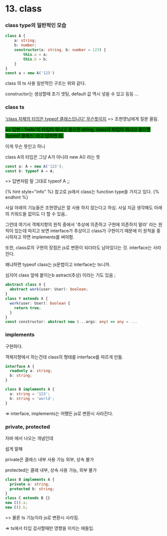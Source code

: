# 13. class

### &#x20;class type의 일반적인 모습

```typescript
class A {
    a: string;
    b: number;
    constructor(a: string, b: number = 123) {
        this.a = a;
        this.b = b;
    }
}
const a = new A('123')
```

class 의 ts 사용 일반적인 구조는 위와 같다.

constructor는 생성할때 초기 셋팅, default 값 역시 넣을 수 있고 등등 ...

### class ts

['class 자체의 타입은 typeof 클래스입니다' 무슨뜻이지](https://inflearn.com/questions/780370) => 조현영님에게 질문 올림.

<mark style="background-color:green;">=> 답변 : 'hello'의 타입이 뭐냐고 물으면 string, class의 타입이 뭐냐고 물으면 'typeof 클래스' 라고 답하면 됨.</mark>

이게 무슨 뜻인고 하니&#x20;

class A의 타입은 그냥 A가 아니라 new A() 라는 뜻

```typescript
const a: A = new A('123');
const b: typeof A = A;
```

\=> 답변처럼 말 그대로 typeof A ;;

{% hint style="info" %}
참고로  js에서  class는  function type을 가지고 있다.
{% endhint %}



사실 아래의 기능들은 조현영님은 잘 사용 하지 않는다고 하심. 사실 지금 생각해도 아래의 키워드들 없이도 다 할 수 있음..



그런데 여기서 객체지향의 원칙 중에서 '추상에 의존하고 구현에 의존하지 말라' 라는 원칙이 있는데 따지고 보면 interface가 추상이고 class가 구현이기 때문에 이 원칙을 중시하자고 하면 implements를 써야함.



또한, class로의 구현의 장점은 js로 변환이 되더라도 남아있다는 것. interface는 사라진다.

왜냐하면 typeof class는 js문법이고 interface는 ts니까.



심지어 class 앞에  붙이는b astract(추상) 이라는 기도 있음 ;

```typescript
abstract class X {
  abstract work(user: User): boolean;
}
class Y extends X {
  work(user: User): boolean {
    return true;
  }
}
const constructor: abstract new (...args: any) => any = ...
```

### implements

구현하다.

객체지향에서 하는건데 class의 형태를 interface를 따르게 만듦.

```typescript
interface A {
  readonly a: string;
  b: string;
}

class B implements A {
  a: string = '123';
  b: string = 'world';
}
```

\=> interface, implements는 어쨌든 js로 변환시 사라진다.



### private, protected

자바 에서 나오는 개념인데

쉽게 말해&#x20;

private은 클래스 내부 사용 가능 외부, 상속 불가

protected는 클래 내부,   상속 사용 가능, 외부 불가

```typescript
class B implements A {
  private a: string;
  protected b: string;
}
class C extends B {}
new C().a;
new C().b;
```

\=> 물론 ts 기능이라 js로 변환시 사라짐.

\=> ts에서 타입 검사할때만 영향을 미치는 애들임.
